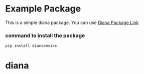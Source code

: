 # Example Package

This is a simple diana package. You can use
[Diana Package Link](https://pypi.org/project/dianaensias/)

### command to install the package
```
pip install dianaensias
```

# diana
